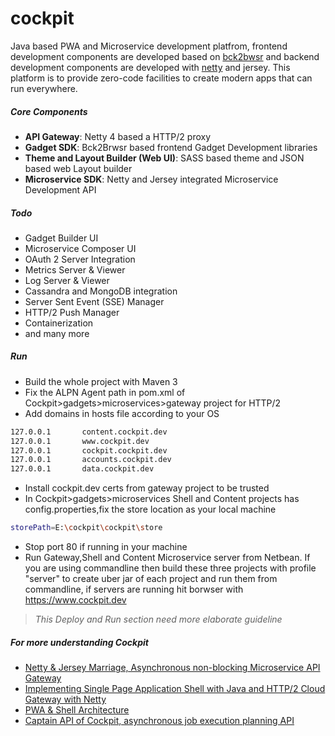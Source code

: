 
# cockpit
Java based PWA and Microservice development platfrom, frontend development components are developed based on [bck2bwsr](https://github.com/jtulach/bck2brwsr) and backend development components are developed with [netty](https://github.com/netty/netty) and jersey. This platform is to provide zero-code facilities to create modern apps that can run everywhere. 

##### Core Components
- **API Gateway**: Netty 4 based a HTTP/2 proxy 
- **Gadget SDK**: Bck2Brwsr based frontend Gadget Development libraries
- **Theme and Layout Builder (Web UI)**: SASS based theme and JSON based web Layout builder 
- **Microservice SDK**: Netty and Jersey integrated Microservice Development API

##### Todo
- Gadget Builder UI
- Microservice Composer UI
- OAuth 2 Server Integration
- Metrics Server & Viewer
- Log Server & Viewer
- Cassandra and MongoDB integration
- Server Sent Event (SSE) Manager
- HTTP/2 Push Manager
- Containerization 
- and many more 

##### Run 
- Build the whole project with Maven 3
- Fix the ALPN Agent path in pom.xml of Cockpit>gadgets>microservices>gateway project for HTTP/2 
- Add domains in hosts file according to your OS
```sh
127.0.0.1       content.cockpit.dev
127.0.0.1       www.cockpit.dev
127.0.0.1       cockpit.cockpit.dev
127.0.0.1       accounts.cockpit.dev
127.0.0.1       data.cockpit.dev
```
- Install cockpit.dev certs from gateway project to be trusted
- In Cockpit>gadgets>microservices Shell and Content projects has config.properties,fix the store location as your local machine
```sh
storePath=E:\cockpit\cockpit\store
```
- Stop port 80 if running in your machine
- Run Gateway,Shell and Content Microservice server from Netbean. If you are using commandline 
then build these three projects with profile "server" to create uber jar of each project and run them from commandline,
if servers are running hit borwser with https://www.cockpit.dev
> *This Deploy and Run section need more elaborate guideline*
##### For more understanding Cockpit
- [Netty & Jersey Marriage, Asynchronous non-blocking Microservice API Gateway](https://medium.com/@mrmanna/netty-jersey-marriage-b7f12ac8d4a9)
- [Implementing Single Page Application Shell with Java and HTTP/2 Cloud Gateway with Netty](https://medium.com/@mrmanna/implementing-single-page-application-shell-with-java-and-http-2-cloud-gateway-with-netty-aa0d083d38ca)
- [PWA & Shell Architecture](https://medium.com/@mrmanna/pwa-shell-architecture-84dca8c29149)
- [Captain API of Cockpit, asynchronous job execution planning API](https://medium.com/@mrmanna/captain-api-of-cockpit-d1c7ab9dc30f)
  
